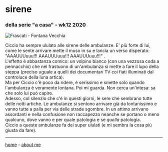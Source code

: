 # sirene
### della serie "a casa" - wk12 2020   

![](https://drive.google.com/uc?id=1WE8IEmYU5eytOKzf6YS6A-rfeCJOH59t "Frascati - Fontana Vecchia")  

Ciccio ha sempre ululato alle sirene delle ambulanze. E' più forte di lui, come le sente arrivare mette il muso in su e lancia un verso disperato: "AAAUUUuuu!!! AAAUUUuuu!!! AAAUUUuuu!!!" .  
L'effetto è abbastanza comico: un volpino bianco (con una vezzosa coda a pennacchio) che nel frastuono di un'ambulanza si mette a fare il lupo della steppa (preciso uguale a quelli dei documentari TV coi fiati illuminati dal controluce della luna artica).  
Ma per Ciccio c'è poco da ridere, è serissimo e smette solo quando l'ambulanza è veramente lontana. Poi mi guarda. Non cerca un'intesa: sa che solo lui può capire.   
Adesso, col silenzio che c'è in questi giorni, le sere che sembrano tutte delle notti artiche. Le ambulanze si sentono arrivare già da lontanissimo e vanno tutte a palla per via delle strade sgombre. In un attimo arrivano assordanti e nella confusione non raccapezzo neanche se portano o meno qualcuno, dove vanno e per quale patologia e se *quella* patologia.    
Ciccio a queste ambulanze fa dei super ululati (e mi sembra la cosa più giusta da fare).  

---  
[home](/index.md) - [about me](/aboutme.md)   
